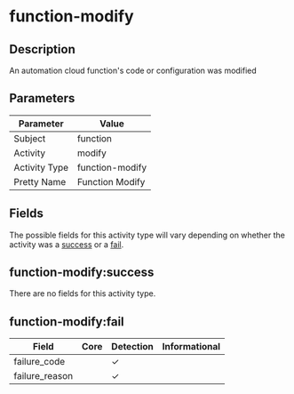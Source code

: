 function-modify
===============

Description
-----------
An automation cloud function's code or configuration was modified

Parameters
----------
| Parameter     | Value           |
| ------------- | --------------- |
| Subject       | function        |
| Activity      | modify          |
| Activity Type | function-modify |
| Pretty Name   | Function Modify |


Fields
------

The possible fields for this activity type will vary depending on whether the activity was a [success](#function-modifysuccess) or a [fail](#function-modifyfail).


function-modify:success
-----------------------

There are no fields for this activity type.


function-modify:fail
--------------------

| Field          | Core | Detection | Informational |
| -------------- | ---- | --------- | ------------- |
| failure_code   |      | &#10003;  |               |
| failure_reason |      | &#10003;  |               |
